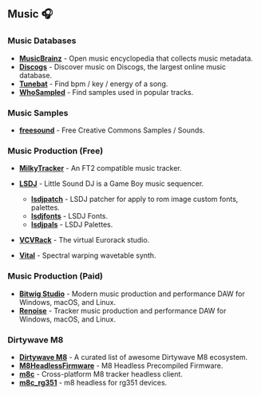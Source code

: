 ## Music 🎧

### Music Databases

- **[MusicBrainz](https://musicbrainz.org)** - Open music encyclopedia that collects music metadata.
- **[Discogs](https://www.discogs.com)** - Discover music on Discogs, the largest online music database.
- **[Tunebat](https://tunebat.com/)** - Find bpm / key / energy of a song.
- **[WhoSampled](https://www.whosampled.com/)** - Find samples used in popular tracks.

### Music Samples

- **[freesound](https://freesound.org/)** - Free Creative Commons Samples / Sounds.

### Music Production (Free)

- **[MilkyTracker](https://github.com/milkytracker/MilkyTracker)** - An FT2 compatible music tracker.

- **[LSDJ](https://www.littlesounddj.com)** - Little Sound DJ is a Game Boy music sequencer.
    - **[lsdjpatch](https://github.com/jkotlinski/lsdpatch)** - LSDJ patcher for apply to rom image custom fonts, palettes.
    - **[lsdjfonts](https://psgcabal.github.io/lsdfonts)** - LSDJ Fonts.
    - **[lsdjpals](https://psgcabal.github.io/lsdpals/)** - LSDJ Palettes.

- **[VCVRack](https://github.com/VCVRack/Rack)** - The virtual Eurorack studio.
- **[Vital](https://vital.audio)** - Spectral warping wavetable synth.

### Music Production (Paid)

- **[Bitwig Studio](https://www.bitwig.com)** - Modern music production and performance DAW for Windows, macOS, and Linux.
- **[Renoise](https://www.renoise.com)** - Tracker music production and performance DAW for Windows, macOS, and Linux.

### Dirtywave M8

- **[Dirtywave M8](https://github.com/v3rm0n/awesome-m8)** - A curated list of awesome Dirtywave M8 ecosystem.
- **[M8HeadlessFirmware](https://github.com/Dirtywave/M8HeadlessFirmware)** - M8 Headless Precompiled Firmware.
- **[m8c](https://github.com/laamaa/m8c)** - Cross-platform M8 tracker headless client.
- **[m8c_rg351](https://github.com/jasonporritt/rg351_m8c)** - m8 headless for rg351 devices.
